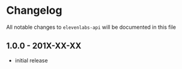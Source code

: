 # Changelog

All notable changes to `elevenlabs-api` will be documented in this file

## 1.0.0 - 201X-XX-XX

- initial release
